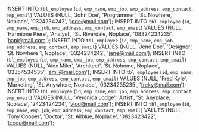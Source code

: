 INSERT INTO `tbl_employee` (`id`, `emp_name`, `emp_job`, `emp_address`, `emp_contact`, `emp_email`) VALUES (NULL, 'John Doe', 'Programmer', 'St. Nowhere, Noplace', '0324234242', 'jode@mail.com');
INSERT INTO `tbl_employee` (`id`, `emp_name`, `emp_job`, `emp_address`, `emp_contact`, `emp_email`) VALUES (NULL, 'Harmione Piere', 'Analyst', 'St. Riverdale, Noplace', '08324234235', 'hapi@mail.com');
INSERT INTO `tbl_employee` (`id`, `emp_name`, `emp_job`, `emp_address`, `emp_contact`, `emp_email`) VALUES (NULL, 'Jene Doe', 'Designer', 'St. Nowhere 1, Noplace', '0324234242', 'jene@mail.com');
INSERT INTO `tbl_employee` (`id`, `emp_name`, `emp_job`, `emp_address`, `emp_contact`, `emp_email`) VALUES (NULL, 'Alex Miler', 'Architect', 'St. Nohome, Noplace', '03354534535', 'amil@mail.com');
INSERT INTO `tbl_employee` (`id`, `emp_name`, `emp_job`, `emp_address`, `emp_contact`, `emp_email`) VALUES (NULL, 'Fred Kyle', 'Marketing', 'St. Anywhere, Noplace', '03234235235', 'freky@mail.com');
INSERT INTO `tbl_employee` (`id`, `emp_name`, `emp_job`, `emp_address`, `emp_contact`, `emp_email`) VALUES (NULL, 'Veronica Lodge', 'Artist', 'St. Anyplace, Noplace', '2423424234', 'vlod@mail.com');
INSERT INTO `tbl_employee` (`id`, `emp_name`, `emp_job`, `emp_address`, `emp_contact`, `emp_email`) VALUES (NULL, 'Tony Cooper', 'Doctor', 'St. Allblue, Noplace', '0823423422', 'tcoop@mail.com');